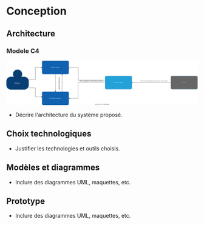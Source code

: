 # Conception

## Architecture
### Modele C4
![Modele C4](images/ModeleC4.svg)

- Décrire l'architecture du système proposé.

## Choix technologiques

- Justifier les technologies et outils choisis.

## Modèles et diagrammes

- Inclure des diagrammes UML, maquettes, etc.

## Prototype

- Inclure des diagrammes UML, maquettes, etc.
